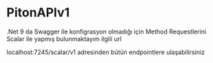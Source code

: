 # PitonAPIv1
.Net 9 da Swagger ile konfigrasyon olmadığı için Method Requestlerini Scalar ile yapmış bulunmaktayım
ilgili url

localhost:7245/scalar/v1 adresinden bütün endpointlere ulaşabilirsiniz
